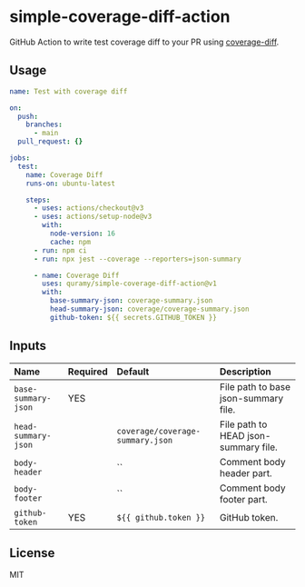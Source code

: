 # simple-coverage-diff-action

GitHub Action to write test coverage diff to your PR using [coverage-diff](https://www.npmjs.com/package/coverage-diff).

## Usage

```yaml
name: Test with coverage diff

on:
  push:
    branches:
      - main
  pull_request: {}

jobs:
  test:
    name: Coverage Diff
    runs-on: ubuntu-latest

    steps:
      - uses: actions/checkout@v3
      - uses: actions/setup-node@v3
        with:
          node-version: 16
          cache: npm
      - run: npm ci
      - run: npx jest --coverage --reporters=json-summary

      - name: Coverage Diff
        uses: quramy/simple-coverage-diff-action@v1
        with:
          base-summary-json: coverage-summary.json
          head-summary-json: coverage/coverage-summary.json
          github-token: ${{ secrets.GITHUB_TOKEN }}
```

## Inputs

| Name                | Required | Default                          | Description                          |
| :------------------ | :------- | :------------------------------- | :----------------------------------- |
| `base-summary-json` | YES      |                                  | File path to base json-summary file. |
| `head-summary-json` |          | `coverage/coverage-summary.json` | File path to HEAD json-summary file. |
| `body-header`       |          | ``                               | Comment body header part.            |
| `body-footer`       |          | ``                               | Comment body footer part.            |
| `github-token`      | YES      | `${{ github.token }}`            | GitHub token.                        |

## License

MIT
